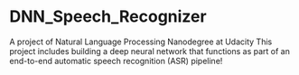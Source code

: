 # DNN_Speech_Recognizer
A project of Natural Language Processing Nanodegree at Udacity  This project includes building a deep neural network that functions as part of an end-to-end automatic speech recognition (ASR) pipeline!
